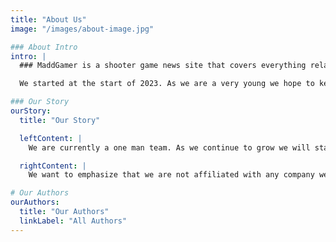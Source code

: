 ```yaml
---
title: "About Us"
image: "/images/about-image.jpg"

### About Intro
intro: |
  ### MaddGamer is a shooter game news site that covers everything related to shooter games. 

  We started at the start of 2023. As we are a very young we hope to keep inovating MaddGamer so it can bring you all the latest shooter game news.

### Our Story
ourStory:
  title: "Our Story"

  leftContent: |
    We are currently a one man team. As we continue to grow we will start bringing in more talented individuals to the team.

  rightContent: |
    We want to emphasize that we are not affiliated with any company we cover. The content we post are for informational purposes.

# Our Authors
ourAuthors:
  title: "Our Authors"
  linkLabel: "All Authors"
---
```

